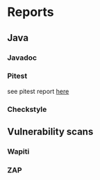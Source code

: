 # Reports

## Java

### Javadoc

### Pitest

see pitest report [here](/reports/pitest/index.html)

### Checkstyle

## Vulnerability scans

### Wapiti

### ZAP
